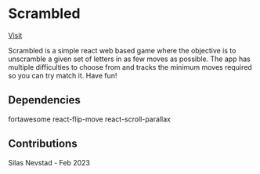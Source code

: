# Scrambled

[Visit](https://scramdleb.com)

Scrambled is a simple react web based game where the objective is to unscramble a given set of letters in as few moves as possible. The app has multiple difficulties to choose from and tracks the minimum moves required so you can try match it. Have fun!

## Dependencies
fortawesome
react-flip-move
react-scroll-parallax

## Contributions

Silas Nevstad - Feb 2023
